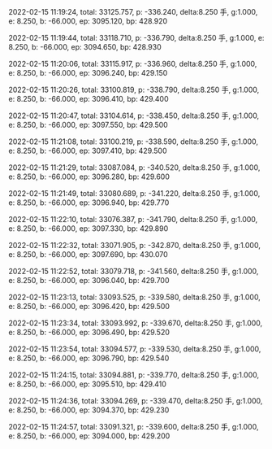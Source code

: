2022-02-15 11:19:24, total: 33125.757, p: -336.240, delta:8.250 手, g:1.000, e: 8.250, b: -66.000, ep: 3095.120, bp: 428.920

2022-02-15 11:19:44, total: 33118.710, p: -336.790, delta:8.250 手, g:1.000, e: 8.250, b: -66.000, ep: 3094.650, bp: 428.930

2022-02-15 11:20:06, total: 33115.917, p: -336.960, delta:8.250 手, g:1.000, e: 8.250, b: -66.000, ep: 3096.240, bp: 429.150

2022-02-15 11:20:26, total: 33100.819, p: -338.790, delta:8.250 手, g:1.000, e: 8.250, b: -66.000, ep: 3096.410, bp: 429.400

2022-02-15 11:20:47, total: 33104.614, p: -338.450, delta:8.250 手, g:1.000, e: 8.250, b: -66.000, ep: 3097.550, bp: 429.500

2022-02-15 11:21:08, total: 33100.219, p: -338.590, delta:8.250 手, g:1.000, e: 8.250, b: -66.000, ep: 3097.410, bp: 429.500

2022-02-15 11:21:29, total: 33087.084, p: -340.520, delta:8.250 手, g:1.000, e: 8.250, b: -66.000, ep: 3096.280, bp: 429.600

2022-02-15 11:21:49, total: 33080.689, p: -341.220, delta:8.250 手, g:1.000, e: 8.250, b: -66.000, ep: 3096.940, bp: 429.770

2022-02-15 11:22:10, total: 33076.387, p: -341.790, delta:8.250 手, g:1.000, e: 8.250, b: -66.000, ep: 3097.330, bp: 429.890

2022-02-15 11:22:32, total: 33071.905, p: -342.870, delta:8.250 手, g:1.000, e: 8.250, b: -66.000, ep: 3097.690, bp: 430.070

2022-02-15 11:22:52, total: 33079.718, p: -341.560, delta:8.250 手, g:1.000, e: 8.250, b: -66.000, ep: 3096.040, bp: 429.700

2022-02-15 11:23:13, total: 33093.525, p: -339.580, delta:8.250 手, g:1.000, e: 8.250, b: -66.000, ep: 3096.420, bp: 429.500

2022-02-15 11:23:34, total: 33093.992, p: -339.670, delta:8.250 手, g:1.000, e: 8.250, b: -66.000, ep: 3096.490, bp: 429.520

2022-02-15 11:23:54, total: 33094.577, p: -339.530, delta:8.250 手, g:1.000, e: 8.250, b: -66.000, ep: 3096.790, bp: 429.540

2022-02-15 11:24:15, total: 33094.881, p: -339.770, delta:8.250 手, g:1.000, e: 8.250, b: -66.000, ep: 3095.510, bp: 429.410

2022-02-15 11:24:36, total: 33094.269, p: -339.470, delta:8.250 手, g:1.000, e: 8.250, b: -66.000, ep: 3094.370, bp: 429.230

2022-02-15 11:24:57, total: 33091.321, p: -339.600, delta:8.250 手, g:1.000, e: 8.250, b: -66.000, ep: 3094.000, bp: 429.200